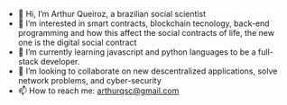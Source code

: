- 👋 Hi, I’m Arthur Queiroz, a brazilian social scientist 
- 👀 I’m interested in smart contracts, blockchain tecnology, back-end programming and how this affect the social contracts of life, the new one is the digital social contract
- 🌱 I’m currently learning javascript and python languages to be a full-stack developer.  
- 💞️ I’m looking to collaborate on new descentralized applications, solve network problems, and cyber-security
- 📫 How to reach me: arthurqsc@gmail.com

<!---
Lokeiroz/Lokeiroz is a ✨ special ✨ repository because its `README.md` (this file) appears on your GitHub profile.
You can click the Preview link to take a look at your changes.
--->

